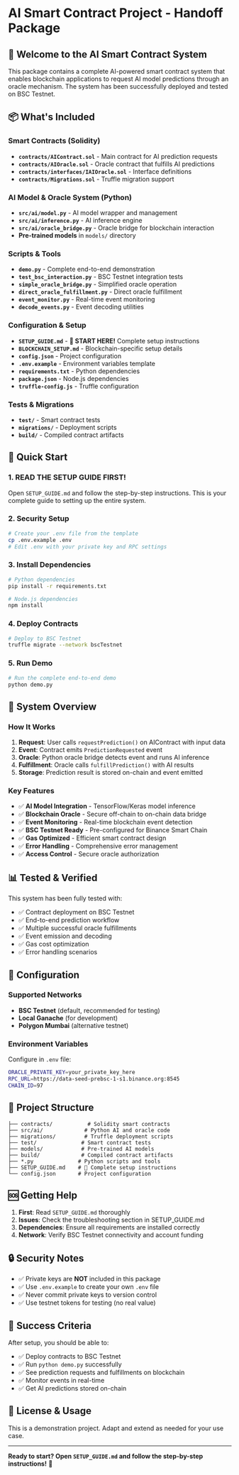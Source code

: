 # AI Smart Contract Project - Handoff Package

## 🚀 Welcome to the AI Smart Contract System

This package contains a complete AI-powered smart contract system that enables blockchain applications to request AI model predictions through an oracle mechanism. The system has been successfully deployed and tested on BSC Testnet.

## 📦 What's Included

### Smart Contracts (Solidity)
- **`contracts/AIContract.sol`** - Main contract for AI prediction requests
- **`contracts/AIOracle.sol`** - Oracle contract that fulfills AI predictions
- **`contracts/interfaces/IAIOracle.sol`** - Interface definitions
- **`contracts/Migrations.sol`** - Truffle migration support

### AI Model & Oracle System (Python)
- **`src/ai/model.py`** - AI model wrapper and management
- **`src/ai/inference.py`** - AI inference engine
- **`src/ai/oracle_bridge.py`** - Oracle bridge for blockchain interaction
- **Pre-trained models** in `models/` directory

### Scripts & Tools
- **`demo.py`** - Complete end-to-end demonstration
- **`test_bsc_interaction.py`** - BSC Testnet integration tests
- **`simple_oracle_bridge.py`** - Simplified oracle operation
- **`direct_oracle_fulfillment.py`** - Direct oracle fulfillment
- **`event_monitor.py`** - Real-time event monitoring
- **`decode_events.py`** - Event decoding utilities

### Configuration & Setup
- **`SETUP_GUIDE.md`** - **📖 START HERE!** Complete setup instructions
- **`BLOCKCHAIN_SETUP.md`** - Blockchain-specific setup details
- **`config.json`** - Project configuration
- **`.env.example`** - Environment variables template
- **`requirements.txt`** - Python dependencies
- **`package.json`** - Node.js dependencies
- **`truffle-config.js`** - Truffle configuration

### Tests & Migrations
- **`test/`** - Smart contract tests
- **`migrations/`** - Deployment scripts
- **`build/`** - Compiled contract artifacts

## 🚀 Quick Start

### 1. **READ THE SETUP GUIDE FIRST!**
Open `SETUP_GUIDE.md` and follow the step-by-step instructions. This is your complete guide to setting up the entire system.

### 2. Security Setup
```bash
# Create your .env file from the template
cp .env.example .env
# Edit .env with your private key and RPC settings
```

### 3. Install Dependencies
```bash
# Python dependencies
pip install -r requirements.txt

# Node.js dependencies  
npm install
```

### 4. Deploy Contracts
```bash
# Deploy to BSC Testnet
truffle migrate --network bscTestnet
```

### 5. Run Demo
```bash
# Run the complete end-to-end demo
python demo.py
```

## 🌟 System Overview

### How It Works
1. **Request**: User calls `requestPrediction()` on AIContract with input data
2. **Event**: Contract emits `PredictionRequested` event
3. **Oracle**: Python oracle bridge detects event and runs AI inference
4. **Fulfillment**: Oracle calls `fulfillPrediction()` with AI results
5. **Storage**: Prediction result is stored on-chain and event emitted

### Key Features
- ✅ **AI Model Integration** - TensorFlow/Keras model inference
- ✅ **Blockchain Oracle** - Secure off-chain to on-chain data bridge
- ✅ **Event Monitoring** - Real-time blockchain event detection
- ✅ **BSC Testnet Ready** - Pre-configured for Binance Smart Chain
- ✅ **Gas Optimized** - Efficient smart contract design
- ✅ **Error Handling** - Comprehensive error management
- ✅ **Access Control** - Secure oracle authorization

## 📊 Tested & Verified

This system has been fully tested with:
- ✅ Contract deployment on BSC Testnet
- ✅ End-to-end prediction workflow
- ✅ Multiple successful oracle fulfillments
- ✅ Event emission and decoding
- ✅ Gas cost optimization
- ✅ Error handling scenarios

## 🔧 Configuration

### Supported Networks
- **BSC Testnet** (default, recommended for testing)
- **Local Ganache** (for development)
- **Polygon Mumbai** (alternative testnet)

### Environment Variables
Configure in `.env` file:
```bash
ORACLE_PRIVATE_KEY=your_private_key_here
RPC_URL=https://data-seed-prebsc-1-s1.binance.org:8545
CHAIN_ID=97
```

## 📁 Project Structure
```
├── contracts/           # Solidity smart contracts
├── src/ai/             # Python AI and oracle code
├── migrations/         # Truffle deployment scripts
├── test/              # Smart contract tests
├── models/            # Pre-trained AI models
├── build/             # Compiled contract artifacts
├── *.py              # Python scripts and tools
├── SETUP_GUIDE.md    # 📖 Complete setup instructions
└── config.json       # Project configuration
```

## 🆘 Getting Help

1. **First**: Read `SETUP_GUIDE.md` thoroughly
2. **Issues**: Check the troubleshooting section in SETUP_GUIDE.md
3. **Dependencies**: Ensure all requirements are installed correctly
4. **Network**: Verify BSC Testnet connectivity and account funding

## 🔒 Security Notes

- ✅ Private keys are **NOT** included in this package
- ✅ Use `.env.example` to create your own `.env` file
- ✅ Never commit private keys to version control
- ✅ Use testnet tokens for testing (no real value)

## 🎯 Success Criteria

After setup, you should be able to:
- ✅ Deploy contracts to BSC Testnet
- ✅ Run `python demo.py` successfully
- ✅ See prediction requests and fulfillments on blockchain
- ✅ Monitor events in real-time
- ✅ Get AI predictions stored on-chain

## 📄 License & Usage

This is a demonstration project. Adapt and extend as needed for your use case.

---

**Ready to start? Open `SETUP_GUIDE.md` and follow the step-by-step instructions!** 🚀
